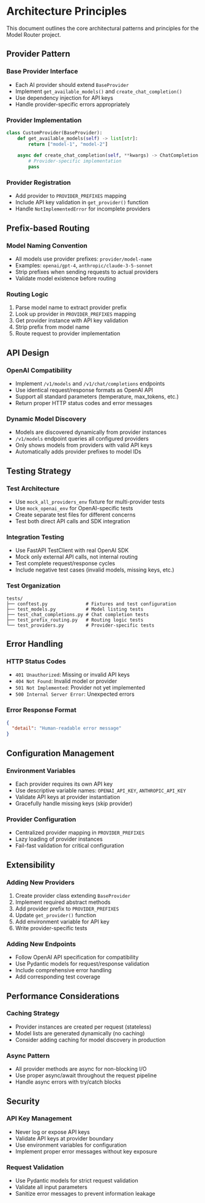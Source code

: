 # Architecture Principles

This document outlines the core architectural patterns and principles for the Model Router project.

## Provider Pattern

### Base Provider Interface
- Each AI provider should extend `BaseProvider`
- Implement `get_available_models()` and `create_chat_completion()`
- Use dependency injection for API keys
- Handle provider-specific errors appropriately

### Provider Implementation
```python
class CustomProvider(BaseProvider):
    def get_available_models(self) -> list[str]:
        return ["model-1", "model-2"]
    
    async def create_chat_completion(self, **kwargs) -> ChatCompletion:
        # Provider-specific implementation
        pass
```

### Provider Registration
- Add provider to `PROVIDER_PREFIXES` mapping
- Include API key validation in `get_provider()` function
- Handle `NotImplementedError` for incomplete providers

## Prefix-based Routing

### Model Naming Convention
- All models use provider prefixes: `provider/model-name`
- Examples: `openai/gpt-4`, `anthropic/claude-3-5-sonnet`
- Strip prefixes when sending requests to actual providers
- Validate model existence before routing

### Routing Logic
1. Parse model name to extract provider prefix
2. Look up provider in `PROVIDER_PREFIXES` mapping
3. Get provider instance with API key validation
4. Strip prefix from model name
5. Route request to provider implementation

## API Design

### OpenAI Compatibility
- Implement `/v1/models` and `/v1/chat/completions` endpoints
- Use identical request/response formats as OpenAI API
- Support all standard parameters (temperature, max_tokens, etc.)
- Return proper HTTP status codes and error messages

### Dynamic Model Discovery
- Models are discovered dynamically from provider instances
- `/v1/models` endpoint queries all configured providers
- Only shows models from providers with valid API keys
- Automatically adds provider prefixes to model IDs

## Testing Strategy

### Test Architecture
- Use `mock_all_providers_env` fixture for multi-provider tests
- Use `mock_openai_env` for OpenAI-specific tests
- Create separate test files for different concerns
- Test both direct API calls and SDK integration

### Integration Testing
- Use FastAPI TestClient with real OpenAI SDK
- Mock only external API calls, not internal routing
- Test complete request/response cycles
- Include negative test cases (invalid models, missing keys, etc.)

### Test Organization
```
tests/
├── conftest.py              # Fixtures and test configuration
├── test_models.py           # Model listing tests
├── test_chat_completions.py # Chat completion tests
├── test_prefix_routing.py   # Routing logic tests
└── test_providers.py        # Provider-specific tests
```

## Error Handling

### HTTP Status Codes
- `401 Unauthorized`: Missing or invalid API keys
- `404 Not Found`: Invalid model or provider
- `501 Not Implemented`: Provider not yet implemented
- `500 Internal Server Error`: Unexpected errors

### Error Response Format
```json
{
  "detail": "Human-readable error message"
}
```

## Configuration Management

### Environment Variables
- Each provider requires its own API key
- Use descriptive variable names: `OPENAI_API_KEY`, `ANTHROPIC_API_KEY`
- Validate API keys at provider instantiation
- Gracefully handle missing keys (skip provider)

### Provider Configuration
- Centralized provider mapping in `PROVIDER_PREFIXES`
- Lazy loading of provider instances
- Fail-fast validation for critical configuration

## Extensibility

### Adding New Providers
1. Create provider class extending `BaseProvider`
2. Implement required abstract methods
3. Add provider prefix to `PROVIDER_PREFIXES`
4. Update `get_provider()` function
5. Add environment variable for API key
6. Write provider-specific tests

### Adding New Endpoints
- Follow OpenAI API specification for compatibility
- Use Pydantic models for request/response validation
- Include comprehensive error handling
- Add corresponding test coverage

## Performance Considerations

### Caching Strategy
- Provider instances are created per request (stateless)
- Model lists are generated dynamically (no caching)
- Consider adding caching for model discovery in production

### Async Pattern
- All provider methods are async for non-blocking I/O
- Use proper async/await throughout the request pipeline
- Handle async errors with try/catch blocks

## Security

### API Key Management
- Never log or expose API keys
- Validate API keys at provider boundary
- Use environment variables for configuration
- Implement proper error messages without key exposure

### Request Validation
- Use Pydantic models for strict request validation
- Validate all input parameters
- Sanitize error messages to prevent information leakage